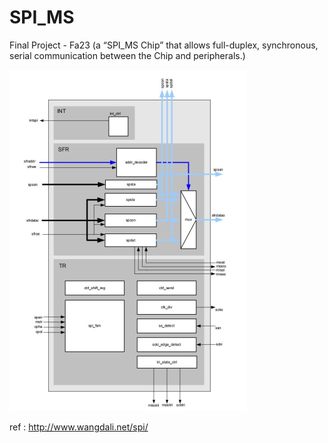 # SPI_MS
Final Project - Fa23 (a “SPI_MS Chip” that allows full-duplex, synchronous, serial communication between the Chip and peripherals.)

![Architecture](images/Architecture.png)

ref : http://www.wangdali.net/spi/

